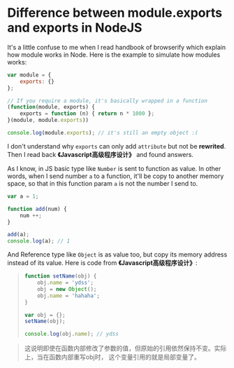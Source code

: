 # Difference between module.exports and exports in NodeJS

It's a little confuse to me when I read handbook of browserify 
which explain how module works in Node. Here is the example 
to simulate how modules works:

```js
var module = {
    exports: {}
};

// If you require a module, it's basically wrapped in a function
(function(module, exports) {
    exports = function (n) { return n * 1000 };
}(module, module.exports))

console.log(module.exports); // it's still an empty object :(
```

I don't understand why `exports` can only add `attribute` but not be **rewrited**. 
Then I read back **《Javascript高级程序设计》** and found answers.

As I know, in JS basic type like `Number` is sent to function as value. In 
other words, when I send number `a` to a function, it'll be copy to another 
memory space, so that in this function param `a` is not the number I send to.

```js
var a = 1;

function add(num) {
    num ++;
}

add(a);
console.log(a); // 1
```

And Reference type like `Object` is as value too, but copy its memory address instead of 
its value. Here is code from **《Javascript高级程序设计》**:

> ```js
> function setName(obj) {
>     obj.name = 'ydss';
>     obj = new Object();
>     obj.name = 'hahaha';
> }
> 
> var obj = {};
> setName(obj);
> 
> console.log(obj.name); // ydss
> ```

> 这说明即使在函数内部修改了参数的值，但原始的引用依然保持不变。实际上，当在函数内部重写obj时，
这个变量引用的就是局部变量了。
